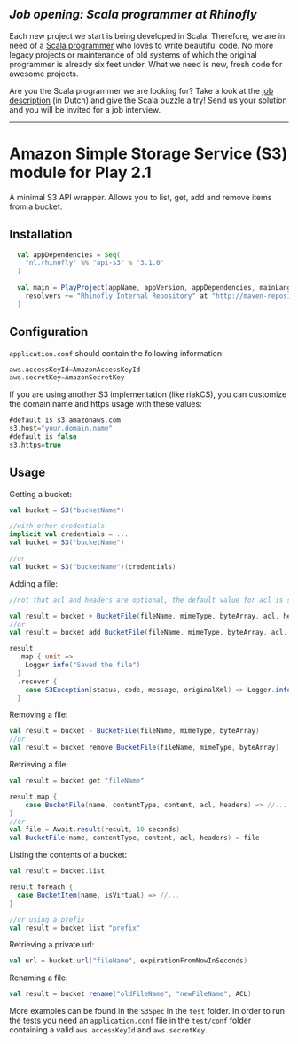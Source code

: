 *Job opening: Scala programmer at Rhinofly*
-------------------------------------------
Each new project we start is being developed in Scala. Therefore, we are in need of a [Scala programmer](http://rhinofly.nl/vacature-scala.html) who loves to write beautiful code. No more legacy projects or maintenance of old systems of which the original programmer is already six feet under. What we need is new, fresh code for awesome projects.

Are you the Scala programmer we are looking for? Take a look at the [job description](http://rhinofly.nl/vacature-scala.html) (in Dutch) and give the Scala puzzle a try! Send us your solution and you will be invited for a job interview.
* * *

Amazon Simple Storage Service (S3) module for Play 2.1
=====================================================

A minimal S3 API wrapper. Allows you to list, get, add and remove items from a bucket.


Installation
------------

``` scala
  val appDependencies = Seq(
    "nl.rhinofly" %% "api-s3" % "3.1.0"
  )
  
  val main = PlayProject(appName, appVersion, appDependencies, mainLang = SCALA).settings(
    resolvers += "Rhinofly Internal Repository" at "http://maven-repository.rhinofly.net:8081/artifactory/libs-release-local"
  )
```

Configuration
-------------

`application.conf` should contain the following information:

``` scala
aws.accessKeyId=AmazonAccessKeyId
aws.secretKey=AmazonSecretKey
```

If you are using another S3 implementation (like riakCS), you can customize the domain name and 
https usage with these values:

``` scala
#default is s3.amazonaws.com
s3.host="your.domain.name"
#default is false
s3.https=true
```

Usage
-----

Getting a bucket:

``` scala
val bucket = S3("bucketName")

//with other credentials
implicit val credentials = ...
val bucket = S3("bucketName")

//or
val bucket = S3("bucketName")(credentials)
```

Adding a file:

``` scala
//not that acl and headers are optional, the default value for acl is set to PUBLIC_READ.

val result = bucket + BucketFile(fileName, mimeType, byteArray, acl, headers)
//or
val result = bucket add BucketFile(fileName, mimeType, byteArray, acl, headers)

result
  .map { unit => 
	Logger.info("Saved the file")
  }
  .recover {
    case S3Exception(status, code, message, originalXml) => Logger.info("Error: " + message)
  }

```      

Removing a file:

``` scala
val result = bucket - BucketFile(fileName, mimeType, byteArray)
//or
val result = bucket remove BucketFile(fileName, mimeType, byteArray)

``` 

Retrieving a file:

``` scala
val result = bucket get "fileName"

result.map { 
	case BucketFile(name, contentType, content, acl, headers) => //...
}
//or
val file = Await.result(result, 10 seconds)
val BucketFile(name, contentType, content, acl, headers) = file
``` 

Listing the contents of a bucket:

``` scala
val result = bucket.list

result.foreach {
  case BucketItem(name, isVirtual) => //...
}

//or using a prefix
val result = bucket list "prefix"
```

Retrieving a private url:

``` scala
val url = bucket.url("fileName", expirationFromNowInSeconds)
```

Renaming a file:

``` scala
val result = bucket rename("oldFileName", "newFileName", ACL)
```

More examples can be found in the `S3Spec` in the `test` folder. In order to run the tests you need 
an `application.conf` file in the `test/conf` folder containing a valid `aws.accessKeyId` and `aws.secretKey`.
